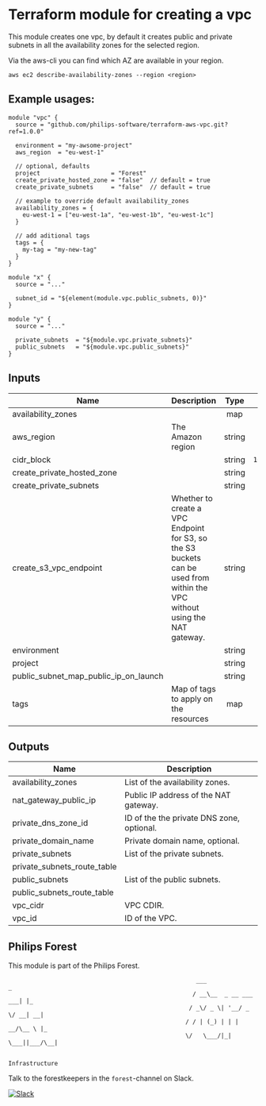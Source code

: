 # Terraform module for creating a vpc

This module creates one vpc, by default it creates public and private subnets in all the availability zones for the selected region.

Via the aws-cli you can find which AZ are available in your region.
```
aws ec2 describe-availability-zones --region <region>
```

## Example usages:
```
module "vpc" {
  source = "github.com/philips-software/terraform-aws-vpc.git?ref=1.0.0"

  environment = "my-awsome-project"
  aws_region  = "eu-west-1"

  // optional, defaults
  project                    = "Forest"
  create_private_hosted_zone = "false"  // default = true
  create_private_subnets     = "false"  // default = true

  // example to override default availability_zones
  availability_zones = {
    eu-west-1 = ["eu-west-1a", "eu-west-1b", "eu-west-1c"]
  }

  // add aditional tags
  tags = {
    my-tag = "my-new-tag"
  }
}

module "x" {
  source = "..."

  subnet_id = "${element(module.vpc.public_subnets, 0)}"
}

module "y" {
  source = "..."

  private_subnets  = "${module.vpc.private_subnets}"
  public_subnets   = "${module.vpc.public_subnets}"
}
```


## Inputs

| Name | Description | Type | Default | Required |
|------|-------------|:----:|:-----:|:-----:|
| availability_zones |  | map | `<map>` | no |
| aws_region | The Amazon region | string | - | yes |
| cidr_block |  | string | `10.0.0.0/16` | no |
| create_private_hosted_zone |  | string | `true` | no |
| create_private_subnets |  | string | `true` | no |
| create_s3_vpc_endpoint | Whether to create a VPC Endpoint for S3, so the S3 buckets can be used from within the VPC without using the NAT gateway. | string | `true` | no |
| environment |  | string | - | yes |
| project |  | string | `` | no |
| public_subnet_map_public_ip_on_launch |  | string | `false` | no |
| tags | Map of tags to apply on the resources | map | `<map>` | no |

## Outputs

| Name | Description |
|------|-------------|
| availability_zones | List of the availability zones. |
| nat_gateway_public_ip | Public IP address of the NAT gateway. |
| private_dns_zone_id | ID of the the private DNS zone, optional. |
| private_domain_name | Private domain name, optional. |
| private_subnets | List of the private subnets. |
| private_subnets_route_table |  |
| public_subnets | List of the public subnets. |
| public_subnets_route_table |  |
| vpc_cidr | VPC CDIR. |
| vpc_id | ID of the VPC. |

## Philips Forest

This module is part of the Philips Forest.

```
                                                     ___                   _
                                                    / __\__  _ __ ___  ___| |_
                                                   / _\/ _ \| '__/ _ \/ __| __|
                                                  / / | (_) | | |  __/\__ \ |_
                                                  \/   \___/|_|  \___||___/\__|  

                                                                 Infrastructure
```

Talk to the forestkeepers in the `forest`-channel on Slack.

[![Slack](https://philips-software-slackin.now.sh/badge.svg)](https://philips-software-slackin.now.sh)
